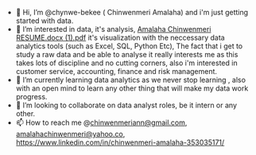 - 👋 Hi, I’m @chynwe-bekee ( Chinwenmeri Amalaha) and i'm just getting started with data.
- 👀 I’m interested in data, it's analysis, [Amalaha Chinwenmeri RESUME.docx (1).pdf](https://github.com/chynwe-bekee/chynwe-bekee/files/8312023/Amalaha.Chinwenmeri.RESUME.docx.1.pdf)
it's visualization with the neccessary data analytics tools (such as Excel, SQL, Python Etc), The fact that i get to study a raw data and be able to analyse it really interests me as this takes lots of discipline and no cutting corners, also i'm interested in customer service, accounting, finance and risk management.
- 🌱 I’m currently learning data analytics as we never stop learning , also with an open mind to learn any other thing that will make my data work progress.
- 💞️ I’m looking to collaborate on data analyst roles, be it intern or any other.
- 📫 How to reach me @chinwenmeriann@gmail.com, amalahachinwenmeri@yahoo.co, https://www.linkedin.com/in/chinwenmeri-amalaha-353035171/
<!---
chynwe-bekee/chynwe-bekee is a ✨ special ✨ repository because its `README.md` (this file) appears on your GitHub profile.
You can click the Preview link to take a look at your changes.
--->
